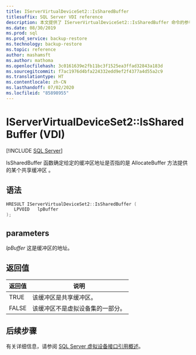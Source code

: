 ```yaml
---
title: IServerVirtualDeviceSet2::IsSharedBuffer
titlesuffix: SQL Server VDI reference
description: 本文提供了 IServerVirtualDeviceSet2::IsSharedBuffer 命令的参考。
ms.date: 08/30/2019
ms.prod: sql
ms.prod_service: backup-restore
ms.technology: backup-restore
ms.topic: reference
author: mashamsft
ms.author: mathoma
ms.openlocfilehash: 3c0161639e2fb11bc3f1525ea3ffad32843a183d
ms.sourcegitcommit: f7ac1976d4bfa224332edd9ef2f4377a4d55a2c9
ms.translationtype: HT
ms.contentlocale: zh-CN
ms.lasthandoff: 07/02/2020
ms.locfileid: "85898955"
---
```

# <a name="iservervirtualdeviceset2issharedbuffer-vdi"></a>IServerVirtualDeviceSet2::IsSharedBuffer (VDI)

[!INCLUDE [SQL Server](../../../includes/applies-to-version/sqlserver.md)]

IsSharedBuffer 函数确定给定的缓冲区地址是否指的是 AllocateBuffer 方法提供的某个共享缓冲区  。

## <a name="syntax"></a>语法

```c
HRESULT IServerVirtualDeviceSet2::IsSharedBuffer (
   LPVOID   lpBuffer
);
```

## <a name="parameters"></a>parameters

*lpBuffer* 这是缓冲区的地址。

## <a name="return-value"></a>返回值

|返回值 | 说明 |
|---|---|
| TRUE | 该缓冲区是共享缓冲区。 |
| FALSE | 该缓冲区不是虚拟设备集的一部分。 |

## <a name="next-steps"></a>后续步骤

有关详细信息，请参阅 [SQL Server 虚拟设备接口引用概述](reference-virtual-device-interface.md)。